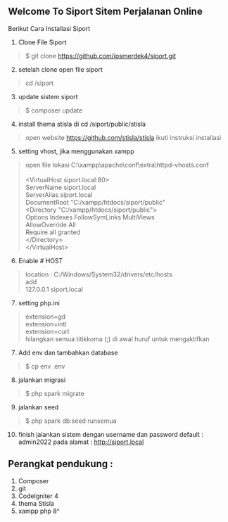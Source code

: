 ## Welcome To Siport Sitem Perjalanan Online

Berikut Cara Installasi Siport
1. Clone File Siport 
> $ git clone https://github.com/ipsmerdek4/siport.git

2. setelah clone open file siport 
> cd /siport

3. update sistem siport 
> $ composer update

4. install thema stisla di cd /siport/public/stisla
> open website https://github.com/stisla/stisla ikuti instruksi installasi

5. setting vhost, jika menggunakan xampp
> open file lokasi C:\xampp\apache\conf\extra\httpd-vhosts.conf
<br><br>
<VirtualHost siport.local&#58;80> <br>
&#32;&#32;&#32;ServerName siport.local <br>
&#32;&#32;&#32;ServerAlias siport.local <br>
&#32;&#32;&#32;DocumentRoot "C:/xampp/htdocs/siport/public" <br>
&#32;&#32;&#32;<Directory "C:/xampp/htdocs/siport/public"> <br>
&#32;&#32;&#32;&#32;&#32;Options Indexes FollowSymLinks MultiViews <br>
&#32;&#32;&#32;&#32;&#32;AllowOverride All<br>
&#32;&#32;&#32;&#32;&#32;Require all granted <br>
&#32;&#32;&#32;<&#47;Directory> <br>
<&#47;VirtualHost> <br>

6. Enable # HOST
> location : C:/Windows/System32/drivers/etc/hosts <br>
> add <br>
> 127.0.0.1 siport.local

7. setting php.ini
> extension=gd <br>
> extension=intl<br>
> extension=curl<br>
> hilangkan semua titikkoma (;) di awal huruf untuk mengaktifkan


7. Add env dan tambahkan database
> $ cp env .env

8. jalankan migrasi
> $ php spark migrate

9. jalankan seed
> $ php spark db:seed runsemua

10. finish jalankan sistem dengan username dan password default : admin2022 pada alamat : http://siport.local



## Perangkat pendukung :

1. Composer
2. git
3. CodeIgniter 4
4. thema Stisla
5. xampp php 8^


